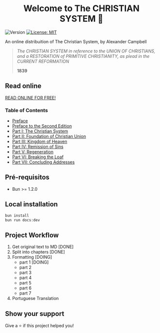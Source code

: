 <h1 align="center">Welcome to The CHRISTIAN SYSTEM 👋</h1>
<p>
  <img alt="Version" src="https://img.shields.io/badge/version-1.0.0-blue.svg?cacheSeconds=2592000" />
  <a href="#" target="_blank">
    <img alt="License: MIT" src="https://img.shields.io/badge/License-MIT-yellow.svg" />
  </a>
</p>

An online distribuition of The Christian System, by Alexander Campbell


> *The CHRISTIAN SYSTEM in reference to the UNION OF CHRISTIANS, and a RESTORATION of PRIMITIVE CHRISTIANITY, as plead in the CURRENT REFORMATION*
>
> **1839**

## Read online
[READ ONLINE FOR FREE!](https://christian-system.vercel.app/)

### Table of Contents


- [Preface](preface.md)
- [Preface to the Second Edition](Preface%20to%20the%20Second%20Edition.md)
- [Part I: The Christian System](Part%20I:%20The%20Christian%20System/)
- [Part II: Foundation of Christian Union](Part%20II:%20Foundation%20of%20Christian%20Union/README.md)
- [Part III: Kingdom of Heaven](Part%20III:%20Kingdom%20of%20Heaven/README.md)
- [Part IV: Remission of Sins](Part%20IV:%20Remission%20of%20Sins/README.md)
- [Part V: Regeneration](Part%20V:%20Regeneration/README.md)
- [Part VI: Breaking the Loaf](Part%20VI:%20Breaking%20the%20Loaf/README.md)
- [Part VII: Concluding Addresses](Part%20VII:%20Concluding%20Addresses/README.md)


## Pré-requisitos

- Bun >= 1.2.0

## Local installation

```sh
bun install
bun run docs:dev
```

## Project Workflow

1. Get original text to MD [DONE]
2. Split into chapters [DONE]
3. Formatting [DOING]
    - part 1 [DOING]
    - part 2
    - part 3
    - part 4
    - part 5
    - part 6
    - part 7
4. Portuguese Translation



## Show your support

Give a ⭐️ if this project helped you!

